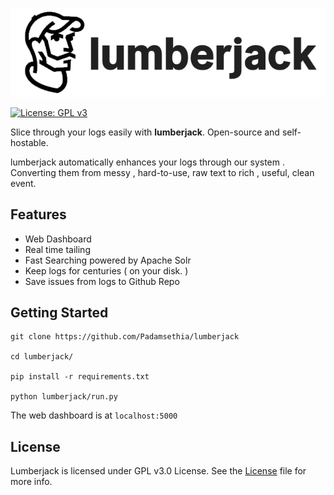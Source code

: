 <p align="center">
<img src="./assets/lumber.png"/>
<br>

[![License: GPL v3](https://img.shields.io/badge/License-GPL%20v3-blue.svg)](https://www.gnu.org/licenses/gpl-3.0)
</p>


Slice through your logs easily with **lumberjack**. Open-source and self-hostable.

lumberjack automatically enhances your logs through our system . Converting them from messy , hard-to-use, raw text to rich , useful, clean event.


## Features
 - Web Dashboard
 - Real time tailing
 - Fast Searching powered by Apache Solr
 - Keep logs for centuries ( on your disk. )
 - Save issues from logs to Github Repo

## Getting Started

```
git clone https://github.com/Padamsethia/lumberjack

cd lumberjack/

pip install -r requirements.txt

python lumberjack/run.py

```

The web dashboard is at `localhost:5000`

## License

Lumberjack is licensed under GPL v3.0 License. See the [License](!./LICENSE) file for more info.